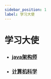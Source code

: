 ```yaml
---
sidebar_position: 1
label: 学习大使
---
```


# 学习大使

- ###  [java架构师](a-java/intro)
- ###  [计算机科学](c-computer/intro)



